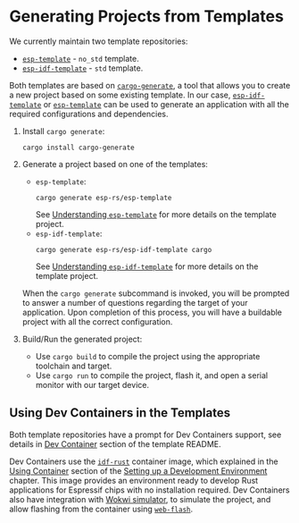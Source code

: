 # Generating Projects from Templates

We currently maintain two template repositories:
- [`esp-template`][esp-template] - `no_std` template.
- [`esp-idf-template`][esp-idf-template] - `std` template.

Both templates are based on [`cargo-generate`][cargo-generate], a tool that allows you to create a new project based on some existing template. In our case, [`esp-idf-template`][esp-idf-template] or [`esp-template`][esp-template] can be used to generate an application with all the required configurations and dependencies.

1. Install `cargo generate`:
    ```shell
    cargo install cargo-generate
    ```
2. Generate a project based on one of the templates:
    - `esp-template`:
        ```shell
        cargo generate esp-rs/esp-template
        ```
        See [Understanding `esp-template`][understanding-esp-template] for more details on the template project.
    - `esp-idf-template`:
        ```shell
        cargo generate esp-rs/esp-idf-template cargo
        ```
        See [Understanding `esp-idf-template`][understanding-esp-idf-template] for more details on the template project.

    When the `cargo generate` subcommand is invoked, you will be prompted to answer a number of questions regarding the target of your application. Upon completion of this process, you will have a buildable project with all the correct configuration.

3. Build/Run the generated project:
   - Use `cargo build` to compile the project using the appropriate toolchain and target.
   - Use `cargo run` to compile the project, flash it, and open a serial monitor with our target device.

[cargo-generate]: https://github.com/cargo-generate/cargo-generate
[esp-idf-template]: https://github.com/esp-rs/esp-idf-template
[esp-template]: https://github.com/esp-rs/esp-template
[understanding-esp-template]: ./esp-template.md
[understanding-esp-idf-template]: ./esp-idf-template.md

## Using Dev Containers in the Templates

Both template repositories have a prompt for Dev Containers support, see details in [Dev Container][dev-container] section of the template README.

Dev Containers use the [`idf-rust`][idf-rust] container image, which explained in the [Using Container][using-container] section of the [Setting up a Development Environment][setting-env] chapter. This image provides an environment ready to develop Rust applications for Espressif chips with no installation required. Dev Containers also have integration with [Wokwi simulator][wokwi], to simulate the project, and allow flashing from the container using [`web-flash`][web-flash].

[dev-container]: https://github.com/esp-rs/esp-template/tree/main/docs#dev-containers
[idf-rust]: https://hub.docker.com/r/espressif/idf-rust/tags
[using-container]: ../../installation/using-containers.md
[wokwi]: https://wokwi.com/
[web-flash]: https://github.com/bjoernQ/esp-web-flash-server
[setting-env]: ../../installation/index.md
